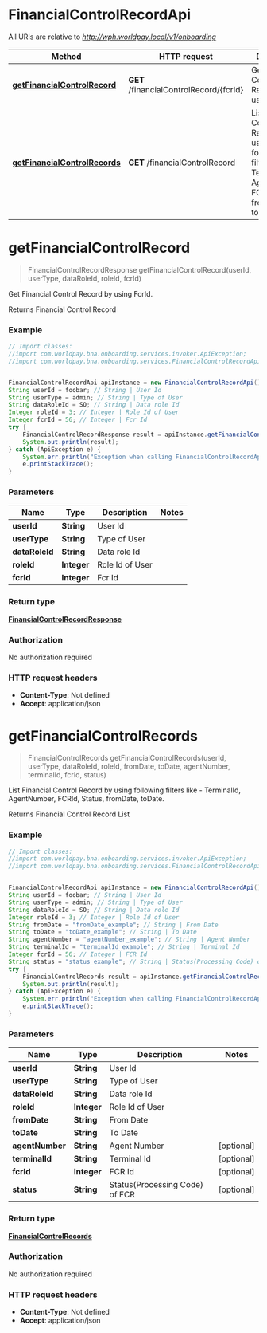 # FinancialControlRecordApi

All URIs are relative to *http://wph.worldpay.local/v1/onboarding*

Method | HTTP request | Description
------------- | ------------- | -------------
[**getFinancialControlRecord**](FinancialControlRecordApi.md#getFinancialControlRecord) | **GET** /financialControlRecord/{fcrId} | Get Financial Control Record by using FcrId.
[**getFinancialControlRecords**](FinancialControlRecordApi.md#getFinancialControlRecords) | **GET** /financialControlRecord | List Financial Control Record by using following filters like - TerminalId, AgentNumber, FCRId, Status, fromDate, toDate.


<a name="getFinancialControlRecord"></a>
# **getFinancialControlRecord**
> FinancialControlRecordResponse getFinancialControlRecord(userId, userType, dataRoleId, roleId, fcrId)

Get Financial Control Record by using FcrId.

Returns Financial Control Record

### Example
```java
// Import classes:
//import com.worldpay.bna.onboarding.services.invoker.ApiException;
//import com.worldpay.bna.onboarding.services.FinancialControlRecordApi;


FinancialControlRecordApi apiInstance = new FinancialControlRecordApi();
String userId = foobar; // String | User Id
String userType = admin; // String | Type of User
String dataRoleId = SO; // String | Data role Id
Integer roleId = 3; // Integer | Role Id of User
Integer fcrId = 56; // Integer | Fcr Id
try {
    FinancialControlRecordResponse result = apiInstance.getFinancialControlRecord(userId, userType, dataRoleId, roleId, fcrId);
    System.out.println(result);
} catch (ApiException e) {
    System.err.println("Exception when calling FinancialControlRecordApi#getFinancialControlRecord");
    e.printStackTrace();
}
```

### Parameters

Name | Type | Description  | Notes
------------- | ------------- | ------------- | -------------
 **userId** | **String**| User Id |
 **userType** | **String**| Type of User |
 **dataRoleId** | **String**| Data role Id |
 **roleId** | **Integer**| Role Id of User |
 **fcrId** | **Integer**| Fcr Id |

### Return type

[**FinancialControlRecordResponse**](FinancialControlRecordResponse.md)

### Authorization

No authorization required

### HTTP request headers

 - **Content-Type**: Not defined
 - **Accept**: application/json

<a name="getFinancialControlRecords"></a>
# **getFinancialControlRecords**
> FinancialControlRecords getFinancialControlRecords(userId, userType, dataRoleId, roleId, fromDate, toDate, agentNumber, terminalId, fcrId, status)

List Financial Control Record by using following filters like - TerminalId, AgentNumber, FCRId, Status, fromDate, toDate.

Returns Financial Control Record List

### Example
```java
// Import classes:
//import com.worldpay.bna.onboarding.services.invoker.ApiException;
//import com.worldpay.bna.onboarding.services.FinancialControlRecordApi;


FinancialControlRecordApi apiInstance = new FinancialControlRecordApi();
String userId = foobar; // String | User Id
String userType = admin; // String | Type of User
String dataRoleId = SO; // String | Data role Id
Integer roleId = 3; // Integer | Role Id of User
String fromDate = "fromDate_example"; // String | From Date
String toDate = "toDate_example"; // String | To Date
String agentNumber = "agentNumber_example"; // String | Agent Number
String terminalId = "terminalId_example"; // String | Terminal Id
Integer fcrId = 56; // Integer | FCR Id
String status = "status_example"; // String | Status(Processing Code) of FCR
try {
    FinancialControlRecords result = apiInstance.getFinancialControlRecords(userId, userType, dataRoleId, roleId, fromDate, toDate, agentNumber, terminalId, fcrId, status);
    System.out.println(result);
} catch (ApiException e) {
    System.err.println("Exception when calling FinancialControlRecordApi#getFinancialControlRecords");
    e.printStackTrace();
}
```

### Parameters

Name | Type | Description  | Notes
------------- | ------------- | ------------- | -------------
 **userId** | **String**| User Id |
 **userType** | **String**| Type of User |
 **dataRoleId** | **String**| Data role Id |
 **roleId** | **Integer**| Role Id of User |
 **fromDate** | **String**| From Date |
 **toDate** | **String**| To Date |
 **agentNumber** | **String**| Agent Number | [optional]
 **terminalId** | **String**| Terminal Id | [optional]
 **fcrId** | **Integer**| FCR Id | [optional]
 **status** | **String**| Status(Processing Code) of FCR | [optional]

### Return type

[**FinancialControlRecords**](FinancialControlRecords.md)

### Authorization

No authorization required

### HTTP request headers

 - **Content-Type**: Not defined
 - **Accept**: application/json

